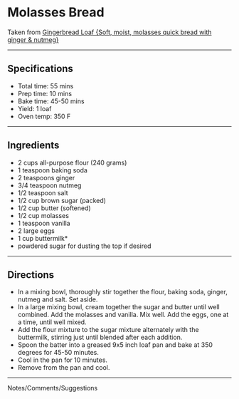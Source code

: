 # Molasses Bread

Taken from
[Gingerbread Loaf {Soft, moist, molasses quick bread with ginger & nutmeg}](https://www.tastesoflizzyt.com/gingerbread-loaf/)

---
## Specifications
- Total time: 55 mins
- Prep time: 10 mins
- Bake time: 45-50 mins
- Yield: 1 loaf
- Oven temp: 350 F

---
## Ingredients

- 2 cups all-purpose flour (240 grams)
- 1 teaspoon baking soda
- 2 teaspoons ginger
- 3/4 teaspoon nutmeg
- 1/2 teaspoon salt
- 1/2 cup brown sugar (packed)
- 1/2 cup butter (softened)
- 1/2 cup molasses
- 1 teaspoon vanilla
- 2 large eggs
- 1 cup buttermilk*
- powdered sugar for dusting the top if desired


---
## Directions

- In a mixing bowl, thoroughly stir together the flour, baking soda, ginger, nutmeg and salt. Set aside.
- In a large mixing bowl, cream together the sugar and butter until well combined. Add the molasses and vanilla. Mix well. Add the eggs, one at a time, until well mixed.
- Add the flour mixture to the sugar mixture alternately with the buttermilk, stirring just until blended after each addition.
- Spoon the batter into a greased 9x5 inch loaf pan and bake at 350 degrees for 45-50 minutes.
- Cool in the pan for 10 minutes.
- Remove from the pan and cool.


---
Notes/Comments/Suggestions

